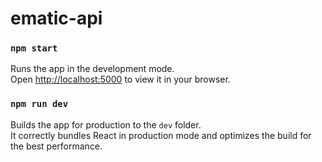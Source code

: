 # ematic-api

### `npm start`

Runs the app in the development mode.\
Open [http://localhost:5000](http://localhost:5000) to view it in your browser.

### `npm run dev`

Builds the app for production to the `dev` folder.\
It correctly bundles React in production mode and optimizes the build for the best performance.
